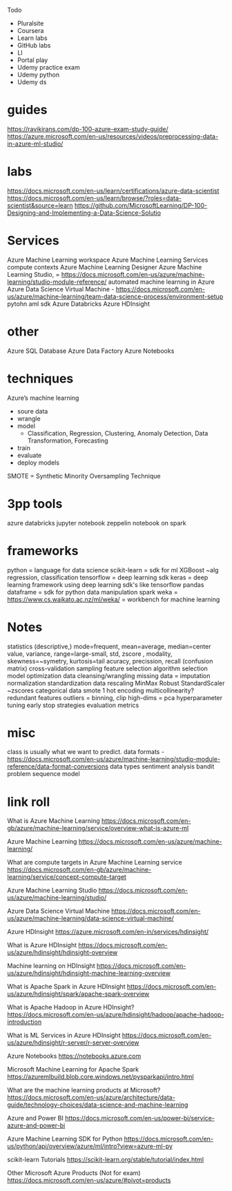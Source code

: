 

Todo
- Pluralsite
- Coursera 
- Learn labs
- GitHub labs
- Ll 
- Portal play
- Udemy practice exam
- Udemy python
- Udemy ds 

# guides

https://ravikirans.com/dp-100-azure-exam-study-guide/
https://azure.microsoft.com/en-us/resources/videos/preprocessing-data-in-azure-ml-studio/

# labs
https://docs.microsoft.com/en-us/learn/certifications/azure-data-scientist
https://docs.microsoft.com/en-us/learn/browse/?roles=data-scientist&source=learn
https://github.com/MicrosoftLearning/DP-100-Designing-and-Implementing-a-Data-Science-Solutio

# Services
 Azure Machine Learning workspace
Azure Machine Learning Services
    compute contexts
Azure Machine Learning Designer
Azure Machine Learning Studio, = https://docs.microsoft.com/en-us/azure/machine-learning/studio-module-reference/
automated machine learning in Azure
Azure Data Science Virtual Machine - https://docs.microsoft.com/en-us/azure/machine-learning/team-data-science-process/environment-setup
pytohn aml sdk
Azure Databricks
Azure HDInsight
# other
Azure SQL Database
Azure Data Factory
Azure Notebooks

# techniques
Azure’s machine learning
- soure data
- wrangle
- model
  - Classification, Regression, Clustering, Anomaly Detection, Data Transformation, Forecasting
- train
- evaluate
- deploy models


SMOTE = Synthetic Minority Oversampling Technique

# 3pp tools
azure databricks
jupyter notebook
zeppelin notebook on spark


# frameworks
python = language for data science
scikit-learn = sdk for ml
XGBoost ~alg regression, classification
tensorflow = deep learning sdk
keras = deep learning framework using deep learning sdk's like tensorflow
pandas dataframe = sdk for python data manipulation
spark
weka = https://www.cs.waikato.ac.nz/ml/weka/ = workbench for machine learning

# Notes
statistics (descriptive,)
    mode=frequent, mean=average, median=center value, 
    variance, range=large-small, std, zscore , 
    modality, skewness=~symetry, kurtosis=tail
    acuracy, precission, recall (confusion matrix)
cross-validation
sampling
feature selection
algorithm selection
model optimization
    data cleansing/wrangling
        missing data = imputation
    normalization
    standardization
    data rescaling
        MinMax
        Robust
        StandardScaler ~zscores
    categorical data
    smote
    1 hot encoding
    multicollinearity? redundant features
    outliers = binning, clip
    high-dims = pca
    hyperparameter tuning
early stop strategies
evaluation metrics

# misc
class is usually what we want to predict.
data formats - https://docs.microsoft.com/en-us/azure/machine-learning/studio-module-reference/data-format-conversions
data types 
sentiment analysis
bandit problem
sequence model

# link roll
What is Azure Machine Learning
https://docs.microsoft.com/en-gb/azure/machine-learning/service/overview-what-is-azure-ml

Azure Machine Learning
https://docs.microsoft.com/en-us/azure/machine-learning/

What are compute targets in Azure Machine Learning service
https://docs.microsoft.com/en-gb/azure/machine-learning/service/concept-compute-target

Azure Machine Learning Studio
https://docs.microsoft.com/en-us/azure/machine-learning/studio/

Azure Data Science Virtual Machine
https://docs.microsoft.com/en-us/azure/machine-learning/data-science-virtual-machine/

Azure HDInsight
https://azure.microsoft.com/en-in/services/hdinsight/

What is Azure HDInsight
https://docs.microsoft.com/en-us/azure/hdinsight/hdinsight-overview

Machine learning on HDInsight
https://docs.microsoft.com/en-us/azure/hdinsight/hdinsight-machine-learning-overview

What is Apache Spark in Azure HDInsight
https://docs.microsoft.com/en-us/azure/hdinsight/spark/apache-spark-overview

What is Apache Hadoop in Azure HDInsight?
https://docs.microsoft.com/en-us/azure/hdinsight/hadoop/apache-hadoop-introduction

What is ML Services in Azure HDInsight
https://docs.microsoft.com/en-us/azure/hdinsight/r-server/r-server-overview

Azure Notebooks
https://notebooks.azure.com

Microsoft Machine Learning for Apache Spark
https://azuremlbuild.blob.core.windows.net/pysparkapi/intro.html

What are the machine learning products at Microsoft?
https://docs.microsoft.com/en-us/azure/architecture/data-guide/technology-choices/data-science-and-machine-learning

Azure and Power BI
https://docs.microsoft.com/en-us/power-bi/service-azure-and-power-bi

Azure Machine Learning SDK for Python
https://docs.microsoft.com/en-us/python/api/overview/azure/ml/intro?view=azure-ml-py

scikit-learn Tutorials
https://scikit-learn.org/stable/tutorial/index.html

Other Microsoft Azure Products (Not for exam)
https://docs.microsoft.com/en-us/azure/#pivot=products